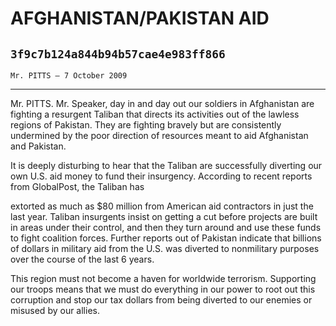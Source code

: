 # AFGHANISTAN/PAKISTAN AID
## `3f9c7b124a844b94b57cae4e983ff866`
`Mr. PITTS — 7 October 2009`

---


Mr. PITTS. Mr. Speaker, day in and day out our soldiers in 
Afghanistan are fighting a resurgent Taliban that directs its 
activities out of the lawless regions of Pakistan. They are fighting 
bravely but are consistently undermined by the poor direction of 
resources meant to aid Afghanistan and Pakistan.

It is deeply disturbing to hear that the Taliban are successfully 
diverting our own U.S. aid money to fund their insurgency. According to 
recent reports from GlobalPost, the Taliban has


extorted as much as $80 million from American aid contractors in just 
the last year. Taliban insurgents insist on getting a cut before 
projects are built in areas under their control, and then they turn 
around and use these funds to fight coalition forces. Further reports 
out of Pakistan indicate that billions of dollars in military aid from 
the U.S. was diverted to nonmilitary purposes over the course of the 
last 6 years.

This region must not become a haven for worldwide terrorism. 
Supporting our troops means that we must do everything in our power to 
root out this corruption and stop our tax dollars from being diverted 
to our enemies or misused by our allies.
